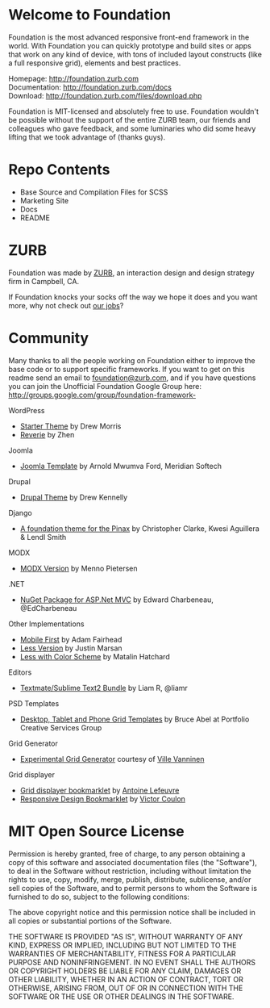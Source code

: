 Welcome to Foundation
=====================

Foundation is the most advanced responsive front-end framework in the world. With Foundation you can quickly prototype and build sites or apps that work on any kind of device, with tons of included layout constructs (like a full responsive grid), elements and best practices.

Homepage:      http://foundation.zurb.com  
Documentation: http://foundation.zurb.com/docs  
Download:      http://foundation.zurb.com/files/download.php  

Foundation is MIT-licensed and absolutely free to use. Foundation wouldn't be possible without the support of the entire ZURB team, our friends and colleagues who gave feedback, and some luminaries who did some heavy lifting that we took advantage of (thanks guys).

Repo Contents
=============

* Base Source and Compilation Files for SCSS
* Marketing Site
* Docs
* README

ZURB
====

Foundation was made by [ZURB](http://www.zurb.com), an interaction design and design strategy firm in Campbell, CA.

If Foundation knocks your socks off the way we hope it does and you want more, why not check out [our jobs](http://www.zurb.com/talent)?

Community
=========

Many thanks to all the people working on Foundation either to improve the base code or to support specific frameworks. If you want to get on this readme send an email to foundation@zurb.com, and if you have questions you can join the Unofficial Foundation Google Group here: http://groups.google.com/group/foundation-framework-

WordPress

* [Starter Theme](https://github.com/drewsymo/Foundation) by Drew Morris
* [Reverie](http://themefortress.com/reverie/) by Zhen

Joomla

* [Joomla Template](https://github.com/meridiansoftech/joomla_foundation_template) by Arnold Mwumva Ford, Meridian Softech

Drupal

* [Drupal Theme](https://github.com/drewkennelly/foundation7) by Drew Kennelly

Django

* [A foundation theme for the Pinax](http://pypi.python.org/pypi/pinax-theme-foundation) by Christopher Clarke, Kwesi Aguillera & Lendl Smith

MODX

* [MODX Version](http://designfromwithin.com/blog/2012/02/07/foundation-modx/) by Menno Pietersen

.NET

* [NuGet Package for ASP.Net MVC](http://www.nuget.org/packages/Zurb_Foundation_MVC3) by Edward Charbeneau, @EdCharbeneau

Other Implementations

* [Mobile First](https://github.com/admfrhd/mobile-first-foundation) by Adam Fairhead
* [Less Version](https://github.com/justinmarsan/FoundationLess) by Justin Marsan
* [Less with Color Scheme](https://github.com/matalin/FoundationLess) by Matalin Hatchard

Editors

* [Textmate/Sublime Text2 Bundle](https://github.com/liamr/Zurb-Foundation-Textmate-Bundle) by Liam R, @liamr

PSD Templates

* [Desktop, Tablet and Phone Grid Templates](http://foundation.zurb.com/files/foundation-psd-templates.zip ) by Bruce Abel at Portfolio Creative Services Group

Grid Generator

* [Experimental Grid Generator](http://www.gridlover.net/foundation/) courtesy of [Ville Vanninen](http://foolproof.me)

Grid displayer

* [Grid displayer bookmarklet](http://alefeuvre.github.com/foundation-grid-displayer/) by [Antoine Lefeuvre](http://twitter.com/jiraisurfer)
* [Responsive Design Bookmarklet](http://responsive.victorcoulon.fr/) by [Victor Coulon](https://twitter.com/_victa)

MIT Open Source License
=======================

Permission is hereby granted, free of charge, to any person obtaining a copy of this software and associated documentation files (the "Software"), to deal in the Software without restriction, including without limitation the rights to use, copy, modify, merge, publish, distribute, sublicense, and/or sell copies of the Software, and to permit persons to whom the Software is furnished to do so, subject to the following conditions:

The above copyright notice and this permission notice shall be included in all copies or substantial portions of the Software.

THE SOFTWARE IS PROVIDED "AS IS", WITHOUT WARRANTY OF ANY KIND, EXPRESS OR IMPLIED, INCLUDING BUT NOT LIMITED TO THE WARRANTIES OF MERCHANTABILITY, FITNESS FOR A PARTICULAR PURPOSE AND NONINFRINGEMENT. IN NO EVENT SHALL THE AUTHORS OR COPYRIGHT HOLDERS BE LIABLE FOR ANY CLAIM, DAMAGES OR OTHER LIABILITY, WHETHER IN AN ACTION OF CONTRACT, TORT OR OTHERWISE, ARISING FROM, OUT OF OR IN CONNECTION WITH THE SOFTWARE OR THE USE OR OTHER DEALINGS IN THE SOFTWARE.
